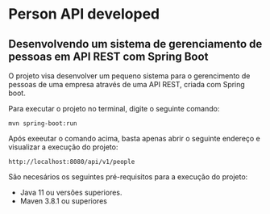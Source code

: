 # Person API developed

## Desenvolvendo um sistema de gerenciamento de pessoas em API REST com Spring Boot

O projeto visa desenvolver um pequeno sistema para o gerencimento de pessoas de uma empresa através de uma API REST, criada com Spring boot.

Para executar o projeto no terminal, digite o seguinte comando:

    mvn spring-boot:run

Após exeeutar o comando acima, basta apenas abrir o seguinte endereço e visualizar a execução do projeto:

    http://localhost:8080/api/v1/people

São necesários os seguintes pré-requisitos para a execução do projeto:

* Java 11 ou versões superiores.
* Maven 3.8.1 ou superiores

